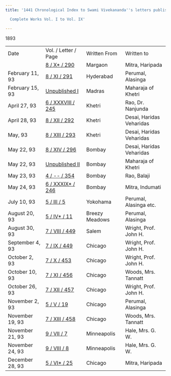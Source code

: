 ```yaml
---
title: '1441 Chronological Index to Swami Vivekananda''s letters published in the

  Complete Works Vol. I to Vol. IX'

---
```





1893



|                 |                                                                                     |                |                          |
|-----------------|-------------------------------------------------------------------------------------|----------------|--------------------------|
| Date            | Vol. / Letter / Page                                                                | Written From   | Written to               |
|                 | [8 / X\* /  290](../../../volume_8/epistles_fourth_series/)            | Margaon        | Mitra, Haripada          |
| February 11, 93 | [8 / XI / 291](../../../volume_8/epistles_fourth_series/)              | Hyderabad      | Perumal, Alasinga        |
| February 15, 93 | [Unpublished I](../../../unpublished/)                              | Madras         | Maharaja of Khetri       |
| April 27, 93    | [6 / XXXVIII / 245](../../../volume_6/epistles_second_series/)           | Khetri         | Rao, Dr. Nanjunda        |
| April 28, 93    | [8 / XII / 292](../../../volume_8/epistles_fourth_series/)        | Khetri         | Desai, Haridas Veharidas |
| May, 93         | [8 / XIII / 293](../../../volume_8/epistles_fourth_series/)       | Khetri         | Desai, Haridas Veharidas |
| May 22, 93      | [8 / XIV / 296](../../../volume_8/epistles_fourth_series/)        | Bombay         | Desai, Haridas Veharidas |
| May 22, 93      | [Unpublished II](../../../unpublished/)                            | Bombay         | Maharaja of Khetri       |
| May 23, 93      | [4 / -- / 354](../../../volume_4/writings_prose/) | Bombay         | Rao, Balaji              |
| May 24, 93      | [6 / XXXIX\* / 246](../../../volume_6/epistles_second_series/)           | Bombay         | Mitra, Indumati          |
| July 10, 93     | [5 / III / 5](../../../volume_5/epistles_first_series/)                | Yokohama       | Perumal, Alasinga etc.   |
| August 20, 93   | [5 / IV\* / 11](../../../volume_5/epistles_first_series/)              | Breezy Meadows | Perumal, Alasinga        |
| August 30, 93   | [7 / VIII / 449](../../../volume_7/epistles_third_series/)            | Salem          | Wright, Prof. John H.    |
| September 4, 93 | [7 / IX / 449](../../../volume_7/epistles_third_series/)              | Chicago        | Wright, Prof. John H.    |
| October 2, 93   | [7 / X / 453](../../../volume_7/epistles_third_series/)               | Chicago        | Wright, Prof. John H.    |
| October 10, 93  | [7 / XI / 456](../../../volume_7/epistles_third_series/)       | Chicago        | Woods, Mrs. Tannatt      |
| October 26, 93  | [7 / XII / 457](../../../volume_7/epistles_third_series/)             | Chicago        | Wright, Prof. John H.    |
| November 2, 93  | [5 / V / 19](../../../volume_5/epistles_first_series/)                 | Chicago        | Perumal, Alasinga        |
| November 19, 93 | [7 / XIII / 458](../../../volume_7/epistles_third_series/)             | Chicago        | Woods, Mrs. Tannatt      |
| November 21, 93 | [9 / VII / 7](../../../volume_9/letters_fifth_series/)                   | Minneapolis    | Hale, Mrs. G. W.         |
| November 24, 93 | [9 / VIII / 8](../../../volume_9/letters_fifth_series/)                  | Minneapolis    | Hale, Mrs. G. W.         |
| December 28, 93 | [5 / VI\* / 25](../../../volume_5/epistles_first_series/)              | Chicago        | Mitra, Haripada          |


